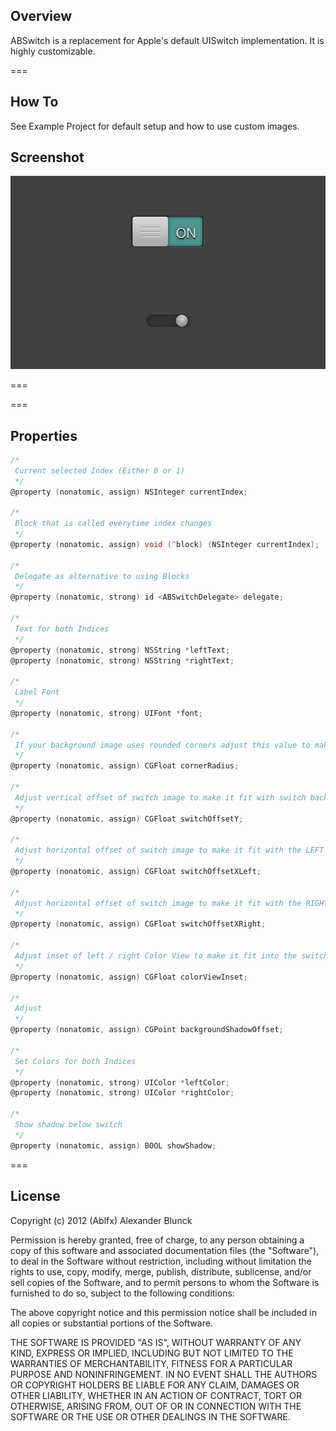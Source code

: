 Overview
-
ABSwitch is a replacement for Apple's default UISwitch implementation.
It is highly customizable.

===

How To
-
See Example Project for default setup and how to use custom images.

Screenshot
-
![ABSwitch Screenshot](https://github.com/ablfx/ABSwitch/blob/master/ABSwitch-Screenshot.png?raw=true)

===

===

Properties
-
```objective-c
/*
 Current selected Index (Either 0 or 1)
 */
@property (nonatomic, assign) NSInteger currentIndex;

/*
 Block that is called everytime index changes
 */
@property (nonatomic, assign) void (^block) (NSInteger currentIndex);

/*
 Delegate as alternative to using Blocks
 */
@property (nonatomic, strong) id <ABSwitchDelegate> delegate;

/*
 Text for both Indices
 */
@property (nonatomic, strong) NSString *leftText;
@property (nonatomic, strong) NSString *rightText;

/*
 Label Font
 */
@property (nonatomic, strong) UIFont *font;

/*
 If your background image uses rounded corners adjust this value to make the left/right color views fit with the background
 */
@property (nonatomic, assign) CGFloat cornerRadius;

/*
 Adjust vertical offset of switch image to make it fit with switch background
 */
@property (nonatomic, assign) CGFloat switchOffsetY;

/*
 Adjust horizontal offset of switch image to make it fit with the LEFT corner of the switch background
 */
@property (nonatomic, assign) CGFloat switchOffsetXLeft;

/*
 Adjust horizontal offset of switch image to make it fit with the RIGHT corner of the switch background
 */
@property (nonatomic, assign) CGFloat switchOffsetXRight;

/*
 Adjust inset of left / right Color View to make it fit into the switch background
 */
@property (nonatomic, assign) CGFloat colorViewInset;

/*
 Adjust
 */
@property (nonatomic, assign) CGPoint backgroundShadowOffset;

/*
 Set Colors for both Indices
 */
@property (nonatomic, strong) UIColor *leftColor;
@property (nonatomic, strong) UIColor *rightColor;

/*
 Show shadow below switch
 */
@property (nonatomic, assign) BOOL showShadow;
```

===

License
-
Copyright (c) 2012 (Ablfx) Alexander Blunck

Permission is hereby granted, free of charge, to any person obtaining a copy of this software and associated documentation files (the "Software"), to deal in the Software without restriction, including without limitation the rights to use, copy, modify, merge, publish, distribute, sublicense, and/or sell copies of the Software, and to permit persons to whom the Software is furnished to do so, subject to the following conditions:

The above copyright notice and this permission notice shall be included in all copies or substantial portions of the Software.

THE SOFTWARE IS PROVIDED "AS IS", WITHOUT WARRANTY OF ANY KIND, EXPRESS OR IMPLIED, INCLUDING BUT NOT LIMITED TO THE WARRANTIES OF MERCHANTABILITY, FITNESS FOR A PARTICULAR PURPOSE AND NONINFRINGEMENT. IN NO EVENT SHALL THE AUTHORS OR COPYRIGHT HOLDERS BE LIABLE FOR ANY CLAIM, DAMAGES OR OTHER LIABILITY, WHETHER IN AN ACTION OF CONTRACT, TORT OR OTHERWISE, ARISING FROM, OUT OF OR IN CONNECTION WITH THE SOFTWARE OR THE USE OR OTHER DEALINGS IN THE SOFTWARE.